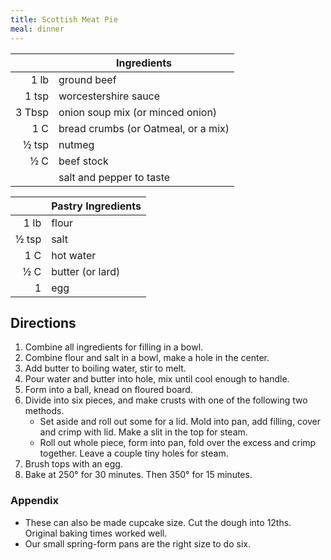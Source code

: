 ```yaml
---
title: Scottish Meat Pie
meal: dinner
---
```


|| Ingredients |
|-:|-|
1 lb   | ground beef
1 tsp  | worcestershire sauce
3 Tbsp | onion soup mix (or minced onion)
1 C    | bread crumbs (or Oatmeal, or a mix)
½ tsp  | nutmeg
½ C    | beef stock
&nbsp; | salt and pepper to taste

|| Pastry Ingredients |
|-:|-|
1 lb  | flour
½ tsp | salt
1 C   | hot water
½ C   | butter (or lard)
1     | egg

## Directions

1. Combine all ingredients for filling in a bowl.
2. Combine flour and salt in a bowl, make a hole in the center.
3. Add butter to boiling water, stir to melt.
4. Pour water and butter into hole, mix until cool enough to handle.
5. Form into a ball, knead on floured board.
6. Divide into six pieces, and make crusts with one of the following two methods.
	* Set aside and roll out some for a lid. Mold into pan, add filling, cover and crimp with lid. Make a slit in the top for steam.
	* Roll out whole piece, form into pan, fold over the excess and crimp together. Leave a couple tiny holes for steam.
7. Brush tops with an egg.
8. Bake at 250° for 30 minutes. Then 350° for 15 minutes.

### Appendix

* These can also be made cupcake size. Cut the dough into 12ths. Original baking times worked well.
* Our small spring-form pans are the right size to do six.

